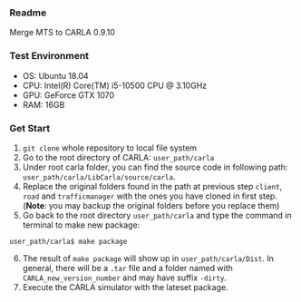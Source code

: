 ### Readme
Merge MTS to CARLA 0.9.10 

### Test Environment
* OS: Ubuntu 18.04
* CPU: Intel(R) Core(TM) i5-10500 CPU @ 3.10GHz
* GPU: GeForce GTX 1070
* RAM: 16GB

### Get Start 
1. ```git clone``` whole repository to local file system
2. Go to the root directory of CARLA: ```user_path/carla```
3. Under root carla folder, you can find the source code in following path:  ```user_path/carla/LibCarla/source/carla```.
4. Replace the original folders found in the path at previous step ```client```, ```road``` and ```trafficmanager``` with the ones you have cloned in first step. 
(**Note**: you may backup the original folders before you replace them)
5. Go back to the root directory  ```user_path/carla``` and type the command in terminal to make new package:
```bash= 
user_path/carla$ make package
```
6. The result of ```make package``` will show up in ```user_path/carla/Dist```. In general, there will be a ```.tar``` file and a folder named with ```CARLA_new_version_number``` and may have suffix ```-dirty```.
7. Execute the CARLA simulator with the lateset package.
